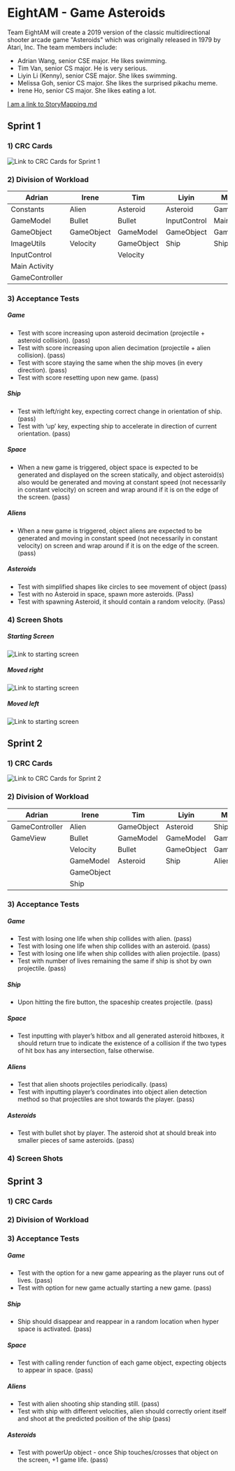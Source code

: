 
# EightAM - Game Asteroids

Team EightAM will create a 2019 version of the classic multidirectional shooter arcade game "Asteroids" which was originally released in 1979 by Atari, Inc. The team members include:

* Adrian Wang, senior CSE major. He likes swimming.
* Tim Van, senior CS major. He is very serious.
* Liyin Li (Kenny), senior CSE major. She likes swimming.
* Melissa Goh, senior CS major. She likes the surprised pikachu meme.
* Irene Ho, senior CS major. She likes eating a lot.

[I am a link to StoryMapping.md](https://github.com/ecs160ss12019/EightAM/blob/master/StoryMapping.md)

##  Sprint 1
### 1) CRC Cards
![Link to CRC Cards for Sprint 1](https://github.com/ecs160ss12019/EightAM/blob/master/crc_cards.png)
### 2) Division of Workload
| Adrian        | Irene       | Tim        | Liyin        | Melissa      |
| ------------- |-------------| -----------|--------------|--------------|
| Constants     | Alien       | Asteroid   | Asteroid     | GameView     |
| GameModel     | Bullet      | Bullet     | InputControl | MainActivity |
| GameObject    | GameObject  | GameModel  | GameObject   | GameObject   |
| ImageUtils    | Velocity    | GameObject | Ship         | Ship         |
| InputControl  |             | Velocity   |              |              |
| Main Activity |             |            |              |              |
| GameController|             |            |              |              |


### 3) Acceptance Tests
##### _**Game**_
* Test with score increasing upon asteroid decimation (projectile + asteroid collision). (pass)
* Test with score increasing upon alien decimation (projectile + alien collision). (pass)
* Test with score staying the same when the ship moves (in every direction). (pass)
* Test with score resetting upon new game. (pass)
##### _**Ship**_
* Test with left/right key, expecting correct change in orientation of ship. (pass)
* Test with ‘up’ key, expecting ship to accelerate in direction of current orientation. (pass)
##### _**Space**_
* When a new game is triggered, object space is expected to be generated and displayed on the screen statically, and object asteroid(s) also would be generated  and moving at constant speed (not necessarily in constant velocity) on screen and wrap around if it is on the edge of the screen. (pass)
##### _**Aliens**_
* When a new game is triggered, object aliens are expected to be generated and moving in constant speed (not necessarily in constant velocity) on screen and wrap around if it is on the edge of the screen. (pass)
##### _**Asteroids**_
* Test with simplified shapes like circles to see movement of object (pass)
* Test with no Asteroid in space, spawn more asteroids. (Pass)
* Test with spawning Asteroid, it should contain a random velocity. (Pass) 

### 4) Screen Shots
##### Starting Screen
![Link to starting screen](https://github.com/ecs160ss12019/EightAM/blob/master/EightAM_Sprint1-Start.png)
##### Moved right
![Link to starting screen](https://github.com/ecs160ss12019/EightAM/blob/master/EightAM_Sprint1.png)
##### Moved left
![Link to starting screen](https://github.com/ecs160ss12019/EightAM/blob/master/EightAM_Sprint1-moved.png)


##  Sprint 2
### 1) CRC Cards
![Link to CRC Cards for Sprint 2](https://github.com/ecs160ss12019/EightAM/blob/master/crc_cards-s2.png)
### 2) Division of Workload
| Adrian         | Irene       | Tim        | Liyin        | Melissa    |
| ---------------|-------------| -----------|--------------|------------|
| GameController | Alien       | GameObject | Asteroid     | Ship       |
| GameView       | Bullet      | GameModel  | GameModel    | GameObject |
|                | Velocity    | Bullet     | GameObject   | GameModel  |
|                | GameModel   | Asteroid   | Ship         | Alien      |
|                | GameObject  |            |              |            |
|                | Ship        |            |              |            |

### 3) Acceptance Tests
##### _**Game**_
* Test with losing one life when ship collides with alien. (pass)
* Test with losing one life when ship collides with an asteroid. (pass)
* Test with losing one life when ship collides with alien projectile. (pass)
* Test with number of lives remaining the same if ship is shot by own projectile. (pass)
##### _**Ship**_
* Upon hitting the fire button, the spaceship creates projectile. (pass)
##### _**Space**_
* Test inputting with player’s hitbox and all generated asteroid hitboxes, it should return true to indicate the existence of a collision if the two types of hit box has any intersection, false otherwise.
##### _**Aliens**_
* Test that alien shoots projectiles periodically.  (pass)
* Test with inputting player’s coordinates into object alien detection method so that projectiles are shot towards the player. (pass)
##### _**Asteroids**_
*  Test with bullet shot by player. The asteroid shot at should break into smaller pieces of same asteroids. (pass)

### 4) Screen Shots

## Sprint 3
### 1) CRC Cards
### 2) Division of Workload
### 3) Acceptance Tests
##### _**Game**_
* Test with the option for a new game appearing as the player runs out of lives. (pass)
* Test with option for new game actually starting a new game. (pass)
##### _**Ship**_
* Ship should disappear and reappear in a random location when hyper space is activated. (pass)
##### _**Space**_
* Test with calling render function of each game object, expecting objects to appear in space. (pass)
##### _**Aliens**_
* Test with alien shooting ship standing still. (pass)
* Test with ship with different velocities, alien should correctly orient itself and shoot at the predicted position of the ship  (pass)
##### _**Asteroids**_
* Test with powerUp object - once Ship touches/crosses that object on the screen, +1 game life. (pass)
